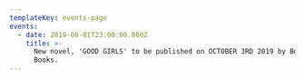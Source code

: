 ```yaml
---
templateKey: events-page
events:
  - date: 2019-08-01T23:00:00.000Z
    title: >-
      New novel, 'GOOD GIRLS' to be published on OCTOBER 3RD 2019 by Boldwood
      Books.
---
```



